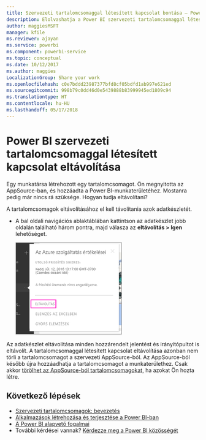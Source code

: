 ```yaml
---
title: Szervezeti tartalomcsomaggal létesített kapcsolat bontása – Power BI
description: Elolvashatja a Power BI szervezeti tartalomcsomaggal létesített kapcsolatának az adatkészlet törlésével való eltávolításának lépéseit.
author: maggiesMSFT
manager: kfile
ms.reviewer: ajayan
ms.service: powerbi
ms.component: powerbi-service
ms.topic: conceptual
ms.date: 10/12/2017
ms.author: maggies
LocalizationGroup: Share your work
ms.openlocfilehash: c0e7bddd23987377bfd8cf05bdfd1ab997e621ed
ms.sourcegitcommit: 998b79c0dd46d0e5439888b83999945ed1809c94
ms.translationtype: HT
ms.contentlocale: hu-HU
ms.lasthandoff: 05/17/2018
---
```

# <a name="remove-your-connection-to-a-power-bi-organizational-content-pack"></a>Power BI szervezeti tartalomcsomaggal létesített kapcsolat eltávolítása
Egy munkatársa létrehozott egy tartalomcsomagot. Ön megnyitotta az AppSource-ban, és hozzáadta a Power BI-munkaterületéhez. Mostanra pedig már nincs rá szüksége.  Hogyan tudja eltávolítani?

A tartalomcsomagok eltávolításához el kell távolítania azok adatkészletét.  

* A bal oldali navigációs ablaktáblában kattintson az adatkészlet jobb oldalán található három pontra, majd válasza az **eltávolítás \> Igen** lehetőséget.  
  
  ![Tartalomcsomag eltávolítása](media/service-organizational-content-pack-disconnect/power-bi-remove-organizational-content-pack-dataset.png)

Az adatkészlet eltávolítása minden hozzárendelt jelentést és irányítópultot is eltávolít. A tartalomcsomaggal létesített kapcsolat eltávolítása azonban nem törli a tartalomcsomagot a szervezeti AppSource-ból.  Az AppSource-ból később újra hozzáadhatja a tartalomcsomagot a munkaterülethez. Csak akkor [törölhet az AppSource-ból tartalomcsomagokat](service-organizational-content-pack-manage-update-delete.md), ha azokat Ön hozta létre.

## <a name="next-steps"></a>Következő lépések
* [Szervezeti tartalomcsomagok: bevezetés](service-organizational-content-pack-introduction.md) 
* [Alkalmazások létrehozása és terjesztése a Power BI-ban](service-create-distribute-apps.md) 
* [A Power BI alapvető fogalmai](service-basic-concepts.md)  
* További kérdései vannak? [Kérdezze meg a Power BI közösségét](http://community.powerbi.com/)

